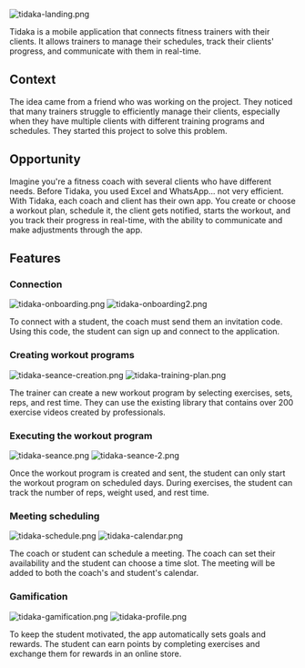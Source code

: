 ![tidaka-landing.png](/tidaka/tidaka-landing.png)

Tidaka is a mobile application that connects fitness trainers with their clients. It allows trainers to manage their schedules, track their clients' progress, and communicate with them in real-time.

## Context
The idea came from a friend who was working on the project. They noticed that many trainers struggle to efficiently manage their clients, especially when they have multiple clients with different training programs and schedules.
They started this project to solve this problem.

## Opportunity
Imagine you're a fitness coach with several clients who have different needs. Before Tidaka, you used Excel and WhatsApp... not very efficient. With Tidaka, each coach and client has their own app. You create or choose a workout plan, schedule it, the client gets notified, starts the workout, and you track their progress in real-time, with the ability to communicate and make adjustments through the app.

## Features

### Connection
![tidaka-onboarding.png](/tidaka/tidaka-onboarding.png)
![tidaka-onboarding2.png](/tidaka/tidaka-onboarding2.png)

To connect with a student, the coach must send them an invitation code. Using this code, the student can sign up and connect to the application.

### Creating workout programs
![tidaka-seance-creation.png](/tidaka/tidaka-seance-creation.png)
![tidaka-training-plan.png](/tidaka/tidaka-training-plan.png)

The trainer can create a new workout program by selecting exercises, sets, reps, and rest time. They can use the existing library that contains over 200 exercise videos created by professionals.

### Executing the workout program
![tidaka-seance.png](/tidaka/tidaka-seance.png)
![tidaka-seance-2.png](/tidaka/tidaka-seance-2.png)

Once the workout program is created and sent, the student can only start the workout program on scheduled days. During exercises, the student can track the number of reps, weight used, and rest time.

### Meeting scheduling
![tidaka-schedule.png](/tidaka/tidaka-schedule.png)
![tidaka-calendar.png](/tidaka/tidaka-calendar.png)

The coach or student can schedule a meeting. The coach can set their availability and the student can choose a time slot. The meeting will be added to both the coach's and student's calendar.

### Gamification
![tidaka-gamification.png](/tidaka/tidaka-gamification.png)
![tidaka-profile.png](/tidaka/tidaka-profile.png)

To keep the student motivated, the app automatically sets goals and rewards. The student can earn points by completing exercises and exchange them for rewards in an online store.